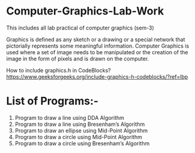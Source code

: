 # Computer-Graphics-Lab-Work
This includes all lab practical of computer graphics (sem-3)

Graphics is defined as any sketch or a drawing or a special network that pictorially represents some meaningful information. Computer Graphics is used where a set of image needs to be manipulated or the creation of the image in the form of pixels and is drawn on the computer.

How to include graphics.h in CodeBlocks?
https://www.geeksforgeeks.org/include-graphics-h-codeblocks/?ref=lbp

# List of Programs:-

1.	Program to draw a line using DDA Algorithm
2.	Program to draw a line using Bresenham’s Algorithm
3.	Program to draw an ellipse using Mid-Point Algorithm
4.	Program to draw a circle using Mid-Point Algorithm
5.	Program to draw a circle using Bresenham’s Algorithm


